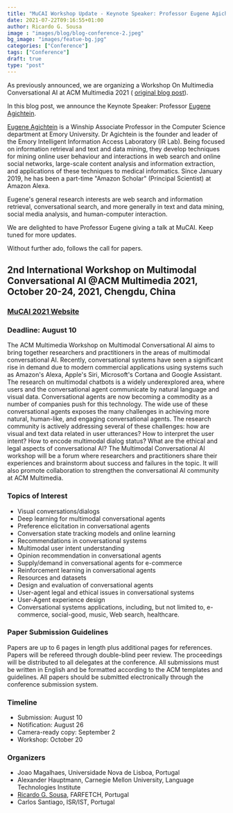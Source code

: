 ```yaml
---
title: "MuCAI Workshop Update - Keynote Speaker: Professor Eugene Agichtein"
date: 2021-07-22T09:16:55+01:00
author: Ricardo G. Sousa
image : "images/blog/blog-conference-2.jpeg"
bg_image: "images/featue-bg.jpg"
categories: ["Conference"]
tags: ["Conference"]
draft: true
type: "post"
---
```


As previously announced, we are organizing a Workshop On Multimedia Conversational AI at ACM Multimedia 2021 ( [original blog post](https://ifetch-chatbot.github.io/blog/blog-post-20210504/)).

In this blog post, we announce the Keynote Speaker: Professor [Eugene Agichtein](https://scholar.google.com/citations?hl=en&user=3BX3vWcAAAAJ&view_op=list_works&sortby=pubdate).

[Eugene Agichtein](http://www.mathcs.emory.edu/~eugene/) is a Winship Associate Professor in the Computer Science department at Emory University. Dr Agichtein is the founder and leader of the Emory Intelligent Information Access Laboratory (IR Lab). Being focused on information retrieval and text and data mining, they develop techniques for mining online user behaviour and interactions in web search and online social networks, large-scale content analysis and information extraction, and applications of these techniques to medical informatics. Since January 2019, he has been a part-time "Amazon Scholar" (Principal Scientist) at Amazon Alexa.

Eugene's general research interests are web search and information retrieval, conversational search, and more generally in text and data mining, social media analysis, and human-computer interaction.


 We are delighted to have Professor Eugene giving a talk at MuCAI. Keep tuned for more updates.

Without further ado, follows the call for papers.


## 2nd International Workshop on Multimodal Conversational AI @ACM Multimedia 2021, October 20-24, 2021, Chengdu, China


### [MuCAI 2021 Website](https://sites.google.com/view/multimodal-conversational-ai/)
### Deadline: August 10


The ACM Multimedia Workshop on Multimodal Conversational AI aims to bring
together researchers and practitioners in the areas of multimodal
conversational AI.
Recently, conversational systems have seen a significant rise in demand due
to modern commercial applications using systems such as Amazon's Alexa,
Apple's Siri, Microsoft's Cortana and Google Assistant. The research on
multimodal chatbots is a widely underexplored area, where users and the
conversational agent communicate by natural language and visual data.
Conversational agents are now becoming a commodity as a number of companies
push for this technology. The wide use of these conversational agents
exposes the many challenges in achieving more natural, human-like, and
engaging conversational agents. The research community is actively
addressing several of these challenges: how are visual and text data
related in user utterances? How to interpret the user intent? How to encode
multimodal dialog status? What are the ethical and legal aspects of
conversational AI?
The Multimodal Conversational AI workshop will be a forum where researchers
and practitioners share their experiences and brainstorm about success and
failures in the topic. It will also promote collaboration to strengthen the
conversational AI community at ACM Multimedia.

### Topics of Interest

- Visual conversations/dialogs
- Deep learning for multimodal conversational agents
- Preference elicitation in conversational agents
- Conversation state tracking models and online learning
- Recommendations in conversational systems
- Multimodal user intent understanding
- Opinion recommendation in conversational agents
- Supply/demand in conversational agents for e-commerce
- Reinforcement learning in conversational agents
- Resources and datasets
- Design and evaluation of conversational agents
- User-agent legal and ethical issues in conversational systems
- User-Agent experience design
- Conversational systems applications, including, but not limited to,
e-commerce, social-good, music, Web search, healthcare.

### Paper Submission Guidelines

Papers are up to 6 pages in length plus additional pages for references.
Papers will be refereed through double-blind peer review. The
proceedings will be distributed to all delegates at the conference.
All submissions must be written in English and be formatted according to
the ACM templates and guidelines. All papers should be submitted
electronically through the conference submission system.


### Timeline

- Submission: August 10
- Notification: August 26
- Camera-ready copy: September 2
- Workshop: October 20

### Organizers
- Joao Magalhaes, Universidade Nova de Lisboa, Portugal
- Alexander Hauptmann, Carnegie Mellon University, Language Technologies
Institute
- [Ricardo G. Sousa](https://rjgsousa.github.io/), FARFETCH, Portugal
- Carlos Santiago, ISR/IST, Portugal
